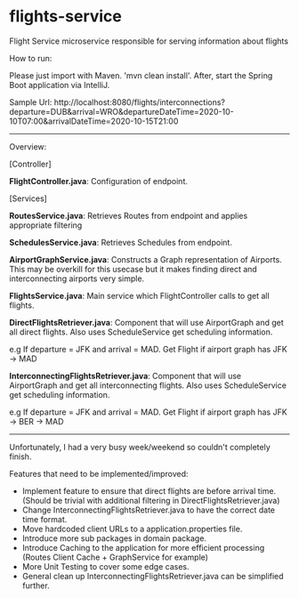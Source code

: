 # flights-service
Flight Service microservice responsible for serving information about flights 

How to run:

Please just import with Maven. 'mvn clean install'.
After, start the Spring Boot application via IntelliJ.

Sample Url: http://localhost:8080/flights/interconnections?departure=DUB&arrival=WRO&departureDateTime=2020-10-10T07:00&arrivalDateTime=2020-10-15T21:00

---

Overview:

[Controller]

**FlightController.java**: Configuration of endpoint.

[Services]

**RoutesService.java**: Retrieves Routes from endpoint and applies appropriate filtering

**SchedulesService.java**: Retrieves Schedules from endpoint.

**AirportGraphService.java**: Constructs a Graph representation of Airports. This may be overkill for this
usecase but it makes finding direct and interconnecting airports very simple.

**FlightsService.java**: Main service which FlightController calls to get all flights.

**DirectFlightsRetriever.java**: Component that will use AirportGraph and get all direct flights. Also uses ScheduleService
get scheduling information. 

e.g If departure = JFK and arrival = MAD. Get Flight if airport graph has JFK -> MAD

**InterconnectingFlightsRetriever.java**: Component that will use AirportGraph and get all interconnecting flights. Also uses ScheduleService
get scheduling information.
 
e.g If departure = JFK and arrival = MAD. Get Flight if airport graph has JFK -> BER -> MAD

-------

Unfortunately, I had a very busy week/weekend so couldn't completely finish.

Features that need to be implemented/improved:

- Implement feature to ensure that direct flights are before arrival time. (Should be trivial with additional filtering in DirectFlightsRetriever.java)
- Change InterconnectingFlightsRetriever.java to have the correct date time format.
- Move hardcoded client URLs to a application.properties file.
- Introduce more sub packages in domain package.
- Introduce Caching to the application for more efficient processing (Routes Client Cache + GraphService for example)
- More Unit Testing to cover some edge cases.
- General clean up InterconnectingFlightsRetriever.java can be simplified further.
